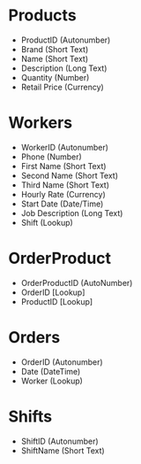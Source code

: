 # Products

* ProductID (Autonumber)
* Brand (Short Text)
* Name (Short Text)
* Description (Long Text)
* Quantity (Number)
* Retail Price (Currency)

# Workers

* WorkerID (Autonumber)
* Phone (Number)
* First Name (Short Text)
* Second Name (Short Text)
* Third Name (Short Text)
* Hourly Rate (Currency)
* Start Date (Date/Time)
* Job Description (Long Text)
* Shift (Lookup)


# OrderProduct

* OrderProductID (AutoNumber)
* OrderID [Lookup]
* ProductID [Lookup]


# Orders

* OrderID (Autonumber)
* Date (DateTime)
* Worker (Lookup)

# Shifts

* ShiftID (Autonumber)
* ShiftName (Short Text)
